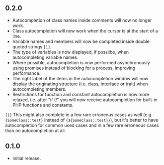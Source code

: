 ## 0.2.0
* Autocompletion of class names inside comments will now no longer work.
* Class autocompletion will now work when the cursor is at the start of a line.
* Variable names and members will now be completed inside double quoted strings `[1]`.
* The type of variables is now displayed, if possilbe, when autocompleting variable names.
* Where possible, autocompletion is now performed asynchronously using promises instead of blocking for a process, improving performance.
* The right label of the items in the autocompletion window will now display the originating structure (i.e. class, interface or trait) when autocompleting members.
* Restrictions for function and constant autocompletion is now more relaxed, i.e. after "if (!" you will now receive autocompletion for built-in PHP functions and constants.

`[1]` This might also complete in a few rare erroneous cases as well (e.g. `{SomeClass::test}` instead of `{${SomeClass::test}}`), but it's better to have autocompletion for common used cases and in a few rare erroneous cases than no autocompletion at all.

## 0.1.0
* Initial release.
